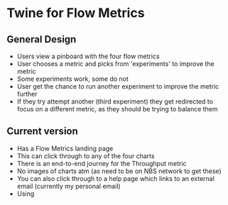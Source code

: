 # Twine for Flow Metrics

## General Design
- Users view a pinboard with the four flow metrics
- User chooses a metric and picks from 'experiments' to improve the metric
- Some experiments work, some do not
- User get the chance to run another experiment to improve the metric further
- If they try attempt another (third experiment) they get redirected to focus on a different metric, as they should be trying to balance them

## Current version
- Has a Flow Metrics landing page
- This can click through to any of the four charts
- There is an end-to-end journey for the Throughput metric
- No images of charts atm (as need to be on NBS network to get these)
- You can also click through to a help page which links to an external email (currently my personal email)
- Using 
